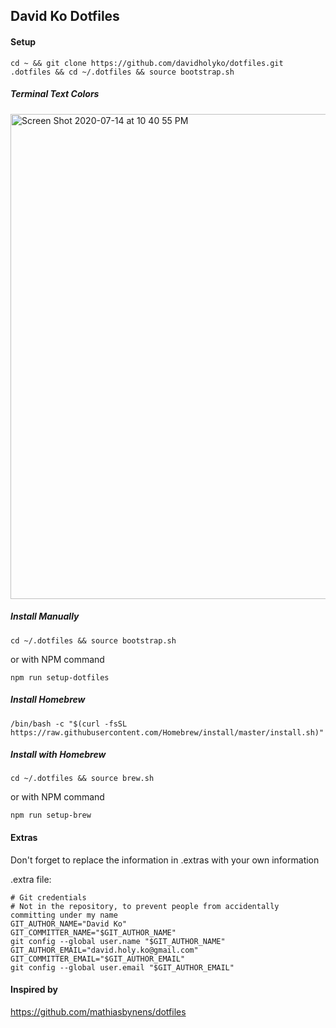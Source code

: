 ## David Ko Dotfiles

#### Setup

```
cd ~ && git clone https://github.com/davidholyko/dotfiles.git .dotfiles && cd ~/.dotfiles && source bootstrap.sh
```

##### Terminal Text Colors

<img width="776" alt="Screen Shot 2020-07-14 at 10 40 55 PM" src="https://user-images.githubusercontent.com/20917792/87497216-23807e80-c623-11ea-9fd3-f835812e6edb.png">

##### Install Manually

```
cd ~/.dotfiles && source bootstrap.sh
```

or with NPM command

```
npm run setup-dotfiles
```

##### Install Homebrew

```
/bin/bash -c "$(curl -fsSL https://raw.githubusercontent.com/Homebrew/install/master/install.sh)"
```

##### Install with Homebrew

```
cd ~/.dotfiles && source brew.sh
```

or with NPM command

```
npm run setup-brew
```

#### Extras

Don't forget to replace the information in .extras with your own information

.extra file:

```
# Git credentials
# Not in the repository, to prevent people from accidentally committing under my name
GIT_AUTHOR_NAME="David Ko"
GIT_COMMITTER_NAME="$GIT_AUTHOR_NAME"
git config --global user.name "$GIT_AUTHOR_NAME"
GIT_AUTHOR_EMAIL="david.holy.ko@gmail.com"
GIT_COMMITTER_EMAIL="$GIT_AUTHOR_EMAIL"
git config --global user.email "$GIT_AUTHOR_EMAIL"
```

#### Inspired by

https://github.com/mathiasbynens/dotfiles
